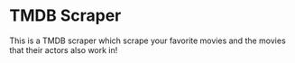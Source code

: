 # TMDB Scraper
 This is a TMDB scraper which scrape your favorite movies and the movies that their actors also work in!
